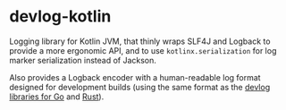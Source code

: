 # devlog-kotlin

Logging library for Kotlin JVM, that thinly wraps SLF4J and Logback to provide a more ergonomic API, and to use
`kotlinx.serialization` for log marker serialization instead of Jackson.

Also provides a Logback encoder with a human-readable log format designed for development builds (using the same format
as the [devlog libraries for Go](https://github.com/hermannm/devlog) and
[Rust](https://github.com/hermannm/devlog-tracing)).
